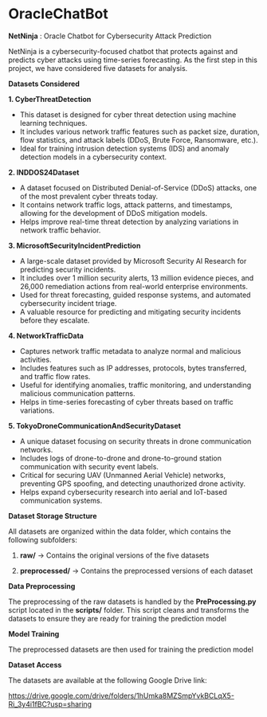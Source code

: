# OracleChatBot
**NetNinja** : Oracle Chatbot for Cybersecurity Attack Prediction

NetNinja is a cybersecurity-focused chatbot that protects against and predicts cyber attacks using time-series forecasting. As the first step in this project, we have considered five datasets for analysis.

**Datasets Considered**

**1. CyberThreatDetection**

- This dataset is designed for cyber threat detection using machine learning techniques.
- It includes various network traffic features such as packet size, duration, flow statistics, and attack labels (DDoS, Brute Force, Ransomware, etc.).
- Ideal for training intrusion detection systems (IDS) and anomaly detection models in a cybersecurity context.

**2. INDDOS24Dataset**

- A dataset focused on Distributed Denial-of-Service (DDoS) attacks, one of the most prevalent cyber threats today.
- It contains network traffic logs, attack patterns, and timestamps, allowing for the development of DDoS mitigation models.
- Helps improve real-time threat detection by analyzing variations in network traffic behavior.

**3. MicrosoftSecurityIncidentPrediction**

- A large-scale dataset provided by Microsoft Security AI Research for predicting security incidents.
- It includes over 1 million security alerts, 13 million evidence pieces, and 26,000 remediation actions from real-world enterprise environments.
- Used for threat forecasting, guided response systems, and automated cybersecurity incident triage.
- A valuable resource for predicting and mitigating security incidents before they escalate.

**4. NetworkTrafficData**

- Captures network traffic metadata to analyze normal and malicious activities.
- Includes features such as IP addresses, protocols, bytes transferred, and traffic flow rates.
- Useful for identifying anomalies, traffic monitoring, and understanding malicious communication patterns.
- Helps in time-series forecasting of cyber threats based on traffic variations.

**5. TokyoDroneCommunicationAndSecurityDataset**

- A unique dataset focusing on security threats in drone communication networks.
- Includes logs of drone-to-drone and drone-to-ground station communication with security event labels.
- Critical for securing UAV (Unmanned Aerial Vehicle) networks, preventing GPS spoofing, and detecting unauthorized drone activity.
- Helps expand cybersecurity research into aerial and IoT-based communication systems.

**Dataset Storage Structure**

All datasets are organized within the data folder, which contains the following subfolders:

1. **raw/** → Contains the original versions of the five datasets

2. **preprocessed/** → Contains the preprocessed versions of each dataset

**Data Preprocessing**

The preprocessing of the raw datasets is handled by the **PreProcessing.py** script located in the **scripts/** folder. This script cleans and transforms the datasets to ensure they are ready for training the prediction model

**Model Training**

The preprocessed datasets are then used for training the prediction model

**Dataset Access**

The datasets are available at the following Google Drive link:

https://drive.google.com/drive/folders/1hUmka8MZSmpYvkBCLqX5-Ri_3y4i1fBC?usp=sharing


